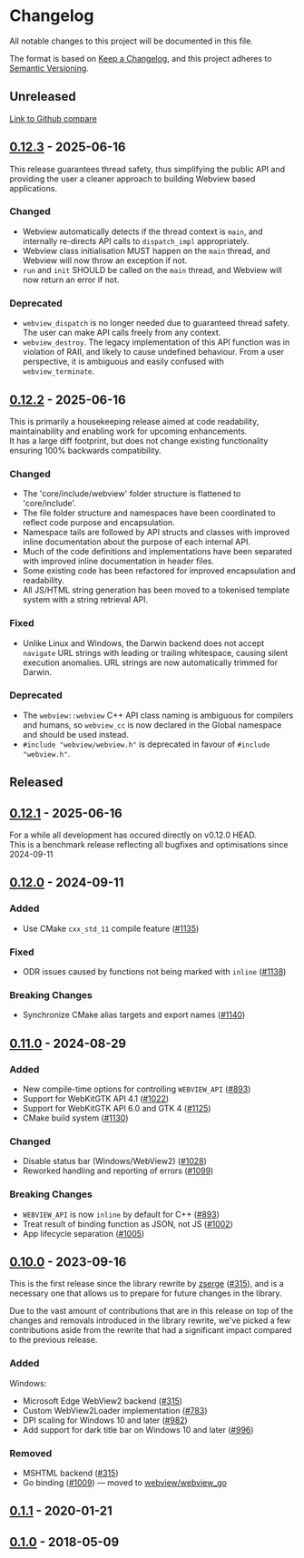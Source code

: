 # Changelog

All notable changes to this project will be documented in this file.

The format is based on [Keep a Changelog](https://keepachangelog.com/en/1.0.0/),
and this project adheres to [Semantic Versioning](https://semver.org/spec/v2.0.0.html).

## Unreleased
[Link to Github compare]

## [0.12.3] - 2025-06-16
This release guarantees thread safety, thus simplifying the public API and providing the user a cleaner approach to building Webview based applications.
### Changed
- Webview automatically detects if the thread context is `main`, and internally re-directs API calls to `dispatch_impl` appropriately.
- Webview class initialisation MUST happen on the `main` thread, and Webview will now throw an exception if not.
- `run` and `init` SHOULD be called on the `main` thread, and Webview will now return an error if not.
### Deprecated
- `webview_dispatch` is no longer needed due to guaranteed thread safety. The user can make API calls freely from any context.
- `webview_destroy`. The legacy implementation of this API function was in violation of RAII, and likely to cause undefined behaviour. From a user perspective, it is ambiguous and easily confused with `webview_terminate`.

## [0.12.2] - 2025-06-16
This is primarily a housekeeping release aimed at code readability, maintainability and enabling work for upcoming enhancements.<br>
It has a large diff footprint, but does not change existing functionality ensuring 100% backwards compatibility.
### Changed
- The 'core/include/webview' folder structure is flattened to 'core/include'.
- The file folder structure and namespaces have been coordinated to reflect code purpose and encapsulation.
- Namespace tails are followed by API structs and classes with improved inline documentation about the purpose of each internal API.
- Much of the code definitions and implementations have been separated with improved inline documentation in header files.
- Some existing code has been refactored for improved encapsulation and readability.
- All JS/HTML string generation has been moved to a tokenised template system with a string retrieval API.
### Fixed
- Unlike Linux and Windows, the Darwin backend does not accept `navigate` URL strings with leading or trailing whitespace, causing silent execution anomalies. URL strings are now automatically trimmed for Darwin.
### Deprecated
- The `webview::webview` C++ API class naming is ambiguous for compilers and humans, so `webview_cc` is now declared in the Global namespace and should be used instead.
- `#include "webview/webview.h"` is deprecated in favour of `#include "webview.h"`. 

## Released


## [0.12.1] - 2025-06-16
For a while all development has occured directly on v0.12.0 HEAD.<br>
This is a benchmark release reflecting all bugfixes and optimisations since 2024-09-11

## [0.12.0] - 2024-09-11

### Added

- Use CMake `cxx_std_11` compile feature ([#1135](https://github.com/webview/webview/pull/1135))

### Fixed

- ODR issues caused by functions not being marked with `inline` ([#1138](https://github.com/webview/webview/pull/1138))

### Breaking Changes

- Synchronize CMake alias targets and export names ([#1140](https://github.com/webview/webview/pull/1140))

## [0.11.0] - 2024-08-29

### Added

- New compile-time options for controlling `WEBVIEW_API` ([#893](https://github.com/webview/webview/pull/893))
- Support for WebKitGTK API 4.1 ([#1022](https://github.com/webview/webview/pull/1022))
- Support for WebKitGTK API 6.0 and GTK 4 ([#1125](https://github.com/webview/webview/pull/1125))
- CMake build system ([#1130](https://github.com/webview/webview/pull/1130))

### Changed

- Disable status bar (Windows/WebView2) ([#1028](https://github.com/webview/webview/pull/1028))
- Reworked handling and reporting of errors ([#1099](https://github.com/webview/webview/pull/1099))

### Breaking Changes

- `WEBVIEW_API` is now `inline` by default for C++ ([#893](https://github.com/webview/webview/pull/893))
- Treat result of binding function as JSON, not JS ([#1002](https://github.com/webview/webview/pull/1002))
- App lifecycle separation ([#1005](https://github.com/webview/webview/pull/1005))

## [0.10.0] - 2023-09-16

This is the first release since the library rewrite by [zserge](https://github.com/zserge) ([#315](https://github.com/webview/webview/pull/315)), and is a necessary one that allows us to prepare for future changes in the library.

Due to the vast amount of contributions that are in this release on top of the changes and removals introduced in the library rewrite, we've picked a few contributions aside from the rewrite that had a significant impact compared to the previous release.

### Added

Windows:

- Microsoft Edge WebView2 backend ([#315](https://github.com/webview/webview/pull/315))
- Custom WebView2Loader implementation ([#783](https://github.com/webview/webview/pull/783))
- DPI scaling for Windows 10 and later ([#982](https://github.com/webview/webview/pull/982))
- Add support for dark title bar on Windows 10 and later ([#996](https://github.com/webview/webview/pull/996))

### Removed

- MSHTML backend ([#315](https://github.com/webview/webview/pull/315))
- Go binding ([#1009](https://github.com/webview/webview/pull/1009)) — moved to [webview/webview_go](https://github.com/webview/webview_go)

## [0.1.1] - 2020-01-21

## [0.1.0] - 2018-05-09

[Link to Github compare]: https://github.com/webview/webview/compare/0.12.2...HEAD
[0.12.3]:     https://github.com/webview/webview/compare/0.12.2...0.12.3
[0.12.2]:     https://github.com/webview/webview/compare/0.12.1...0.12.2
[0.12.1]:     https://github.com/webview/webview/compare/0.12.0...0.12.1
[0.12.0]:     https://github.com/webview/webview/compare/0.11.0...0.12.0
[0.11.0]:     https://github.com/webview/webview/compare/0.10.0...0.11.0
[0.10.0]:     https://github.com/webview/webview/compare/0.1.1...0.10.0
[0.1.1]:      https://github.com/webview/webview/compare/0.1.0...0.1.1
[0.1.0]:      https://github.com/webview/webview/releases/tag/0.1.0
